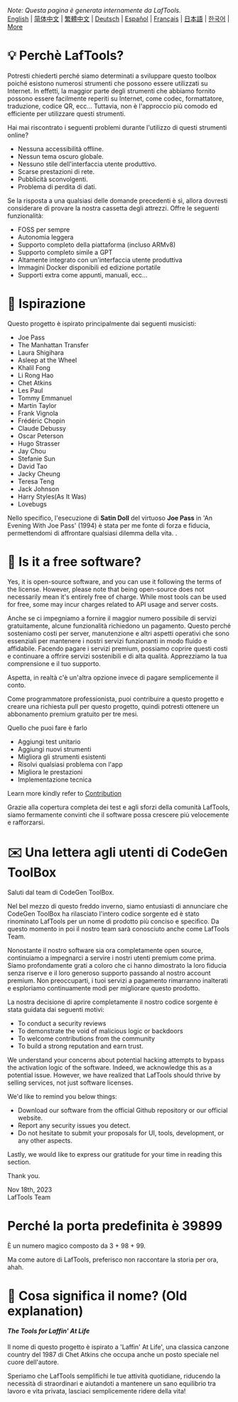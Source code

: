 <i>Note: Questa pagina è generata internamente da LafTools.</i> <br/> [English](/docs/en_US/FAQ.md)  |  [简体中文](/docs/zh_CN/FAQ.md)  |  [繁體中文](/docs/zh_HK/FAQ.md)  |  [Deutsch](/docs/de/FAQ.md)  |  [Español](/docs/es/FAQ.md)  |  [Français](/docs/fr/FAQ.md)  |  [日本語](/docs/ja/FAQ.md)  |  [한국어](/docs/ko/FAQ.md) | [More](/docs/) <br/>

# 💡 Perchè LafTools?

Potresti chiederti perché siamo determinati a sviluppare questo toolbox poiché esistono numerosi strumenti che possono essere utilizzati su Internet. In effetti, la maggior parte degli strumenti che abbiamo fornito possono essere facilmente reperiti su Internet, come codec, formattatore, traduzione, codice QR, ecc… Tuttavia, non è l'approccio più comodo ed efficiente per utilizzare questi strumenti.

Hai mai riscontrato i seguenti problemi durante l'utilizzo di questi strumenti online?

- Nessuna accessibilità offline.
- Nessun tema oscuro globale.
- Nessuno stile dell'interfaccia utente produttivo.
- Scarse prestazioni di rete.
- Pubblicità sconvolgenti.
- Problema di perdita di dati.

Se la risposta a una qualsiasi delle domande precedenti è sì, allora dovresti considerare di provare la nostra cassetta degli attrezzi. Offre le seguenti funzionalità:

- FOSS per sempre
- Autonomia leggera
- Supporto completo della piattaforma (incluso ARMv8)
- Supporto completo simile a GPT
- Altamente integrato con un'interfaccia utente produttiva
- Immagini Docker disponibili ed edizione portatile
- Supporti extra come appunti, manuali, ecc...

# 🎷 Ispirazione

Questo progetto è ispirato principalmente dai seguenti musicisti:

- Joe Pass
- The Manhattan Transfer
- Laura Shigihara
- Asleep at the Wheel
- Khalil Fong
- Li Rong Hao
- Chet Atkins
- Les Paul
- Tommy Emmanuel
- Martin Taylor
- Frank Vignola
- Frédéric Chopin
- Claude Debussy
- Oscar Peterson
- Hugo Strasser
- Jay Chou
- Stefanie Sun
- David Tao
- Jacky Cheung
- Teresa Teng
- Jack Johnson
- Harry Styles(As It Was)
- Lovebugs

Nello specifico, l'esecuzione di **Satin Doll** del virtuoso **Joe Pass** in 'An Evening With Joe Pass' (1994) è stata per me fonte di forza e fiducia, permettendomi di affrontare qualsiasi dilemma della vita. .

# 🙋 Is it a free software?

Yes, it is open-source software, and you can use it following the terms of the license. However, please note that being open-source does not necessarily mean it's entirely free of charge. While most tools can be used for free, some may incur charges related to API usage and server costs.

Anche se ci impegniamo a fornire il maggior numero possibile di servizi gratuitamente, alcune funzionalità richiedono un pagamento. Questo perché sosteniamo costi per server, manutenzione e altri aspetti operativi che sono essenziali per mantenere i nostri servizi funzionanti in modo fluido e affidabile. Facendo pagare i servizi premium, possiamo coprire questi costi e continuare a offrire servizi sostenibili e di alta qualità. Apprezziamo la tua comprensione e il tuo supporto.

Aspetta, in realtà c'è un'altra opzione invece di pagare semplicemente il conto.

Come programmatore professionista, puoi contribuire a questo progetto e creare una richiesta pull per questo progetto, quindi potresti ottenere un abbonamento premium gratuito per tre mesi.

Quello che puoi fare è farlo

- Aggiungi test unitario
- Aggiungi nuovi strumenti
- Migliora gli strumenti esistenti
- Risolvi qualsiasi problema con l'app
- Migliora le prestazioni
- Implementazione tecnica

Learn more kindly refer to [Contribution](CONTRIBUTION.md)

Grazie alla copertura completa dei test e agli sforzi della comunità LafTools, siamo fermamente convinti che il software possa crescere più velocemente e rafforzarsi.

# ✉️ Una lettera agli utenti di CodeGen ToolBox

Saluti dal team di CodeGen ToolBox.

Nel bel mezzo di questo freddo inverno, siamo entusiasti di annunciare che CodeGen ToolBox ha rilasciato l'intero codice sorgente ed è stato rinominato LafTools per un nome di prodotto più conciso e specifico. Da questo momento in poi il nostro team sarà conosciuto anche come LafTools Team.

Nonostante il nostro software sia ora completamente open source, continuiamo a impegnarci a servire i nostri utenti premium come prima. Siamo profondamente grati a coloro che ci hanno dimostrato la loro fiducia senza riserve e il loro generoso supporto passando al nostro account premium. Non preoccuparti, i tuoi servizi a pagamento rimarranno inalterati e esploriamo continuamente modi per migliorare questo prodotto.

La nostra decisione di aprire completamente il nostro codice sorgente è stata guidata dai seguenti motivi:

- To conduct a security reviews
- To demonstrate the void of malicious logic or backdoors
- To welcome contributions from the community
- To build a strong reputation and earn trust.

We understand your concerns about potential hacking attempts to bypass the activation logic of the software. Indeed, we acknowledge this as a potential issue. However, we have realized that LafTools should thrive by selling services, not just software licenses.

We'd like to remind you below things:

- Download our software from the official Github repository or our official website.
- Report any security issues you detect.
- Do not hesitate to submit your proposals for UI, tools, development, or any other aspects.

Lastly, we would like to express our gratitude for your time in reading this section.

Thank you.

Nov 18th, 2023  
LafTools Team

# Perché la porta predefinita è 39899

È un numero magico composto da 3 + 98 + 99.

Ma come autore di LafTools, preferisco non raccontare la storia per ora, ahah.

# 🌱 Cosa significa il nome? (Old explanation)

#### _The Tools for Laffin' At Life_

Il nome di questo progetto è ispirato a 'Laffin' At Life', una classica canzone country del 1987 di Chet Atkins che occupa anche un posto speciale nel cuore dell'autore.

Speriamo che LafTools semplifichi le tue attività quotidiane, riducendo la necessità di straordinari e aiutandoti a mantenere un sano equilibrio tra lavoro e vita privata, lasciaci semplicemente ridere della vita!
